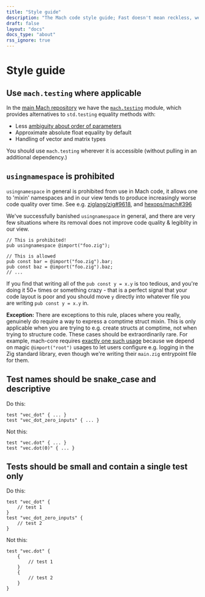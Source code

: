 ```yaml
---
title: "Style guide"
description: "The Mach code style guide; Fast doesn't mean reckless, we follow these rules to keep our code readable and high-quality."
draft: false
layout: "docs"
docs_type: "about"
rss_ignore: true
---
```


# Style guide

## Use `mach.testing` where applicable

In the [main Mach repository](https://github.com/hexops/mach) we have the [`mach.testing`](https://github.com/hexops/mach/blob/main/src/testing.zig) module, which provides alternatives to `std.testing` equality methods with:

* Less [ambiguity about order of parameters](https://github.com/ziglang/zig/issues/4437)
* Approximate absolute float equality by default
* Handling of vector and matrix types

You should use `mach.testing` wherever it is accessible (without pulling in an additional dependency.)

## `usingnamespace` is prohibited

`usingnamespace` in general is prohibited from use in Mach code, it allows one to 'mixin' namespaces and in our view tends to produce increasingly worse code quality over time. See e.g. [ziglang/zig#9618](https://github.com/ziglang/zig/pull/9618), and [hexops/mach#396](https://github.com/hexops/mach/issues/796)

We've successfully banished `usingnamespace` in general, and there are very few situations where its removal does not improve code quality & legiblity in our view.

```zig
// This is prohibited!
pub usingnamespace @import("foo.zig");

// This is allowed
pub const bar = @import("foo.zig").bar;
pub const baz = @import("foo.zig").baz;
// ...
```

If you find that writing all of the `pub const y = x.y` is too tedious, and you're doing it 50+ times or something crazy - that is a perfect signal that your code layout is poor and you should move `y` directly into whatever file you are writing `pub const y = x.y` in.

**Exception:** There are exceptions to this rule, places where you really, genuinely do require a way to express a comptime struct mixin. This is only applicable when you are trying to e.g. create structs at comptime, not when trying to structure code. These cases should be extraordinarily rare. For example, mach-core requires [exactly one such usage](https://github.com/hexops/mach-core/blob/50930539c32630b8054ecd48b443c7e336780da4/src/platform/native/main.zig#L6-L7) because we depend on magic `@import("root")` usages to let users configure e.g. logging in the Zig standard library, even though we're writing their `main.zig` entrypoint file for them.

## Test names should be snake_case and descriptive

Do this:

```
test "vec_dot" { ... }
test "vec_dot_zero_inputs" { ... }
```

Not this:

```
test "vec.dot" { ... }
test "vec.dot(0)" { ... }
```

## Tests should be small and contain a single test only

Do this:

```
test "vec_dot" {
    // test 1
}
test "vec_dot_zero_inputs" {
    // test 2
}
```

Not this:

```
test "vec.dot" {
    {
        // test 1
    }
    {
        // test 2
    }
}
```

